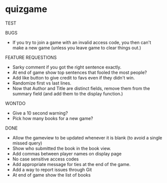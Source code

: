 # quizgame

TEST


BUGS

* If you try to join a game with an invalid access code, you then can't make a new game (unless you leave game to clear things out.)


FEATURE REQUESTIONS

* Sarky comment if you got the right sentence exactly.
* At end of game show top sentences that fooled the most people?
* Add like button to give credit to favs even if they didn't win.
* Randomize first vs last lines.
* Now that Author and Title are distinct fields, remove them from the summary field (and add them to the display function.)

WONTDO

 * Give a 10 second warning?
 * Pick how many books for a new game?

DONE

 * Allow the gameview to be updated whenever it is blank (to avoid a single missed query)
 * Show who submitted the book in the book view.
 * Add commas between player names on display page
 * No case sensitive access codes
 * Add appropriate message for ties at the end of the game.
 * Add a way to report issues through Git 
 * At end of game show the list of books








